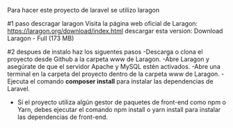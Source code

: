 Para hacer este proyecto de laravel se utilizo laragon

#1 paso descragar laragon 
Visita la página web oficial de Laragon: https://laragon.org/download/index.html
descargar esta version: Download Laragon - Full (173 MB)

#2 despues de instalo haz los siguentes pasos
-Descarga o clona el proyecto desde Github a la carpeta www de Laragon.
-Abre Laragon y asegúrate de que el servidor Apache y MySQL estén activados.
-Abre una terminal en la carpeta del proyecto dentro de la carpeta www de Laragon.
-Ejecuta el comando **composer install** para instalar las dependencias de Laravel.
- Si el proyecto utiliza algún gestor de paquetes de front-end como npm o Yarn, debes ejecutar el comando npm install o yarn install para instalar las dependencias de front-end.
